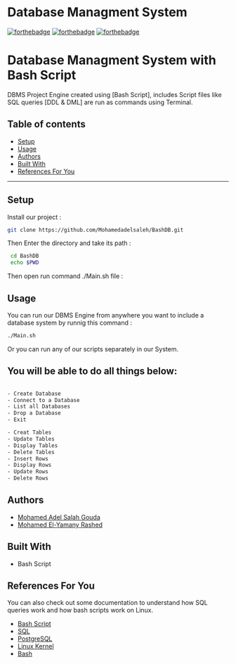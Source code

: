 # Database Managment System
[![forthebadge](https://forthebadge.com/images/badges/built-with-love.svg)](https://forthebadge.com)
[![forthebadge](https://forthebadge.com/images/badges/built-by-developers.svg)](https://forthebadge.com)
[![forthebadge](https://forthebadge.com/images/badges/uses-git.svg)](https://forthebadge.com)

# Database Managment System with Bash Script
DBMS Project Engine created using [Bash Script], includes Script files like SQL queries [DDL & DML] are run as commands using Terminal.

## Table of contents
* [Setup](#setup)
* [Usage](#usage)
* [Authors](#authors)
* [Built With](#built-with)
* [References For You](#references-for-You)
***

## Setup

Install our project :

```bash
git clone https://github.com/Mohamedadelsaleh/BashDB.git
```
Then Enter the directory and take its path :

```bash
 cd BashDB
 echo $PWD   
```
Then open run command ./Main.sh file :

## Usage
You can run our DBMS Engine from anywhere you want to include a database system by runnig this command :
```bash
./Main.sh
```
Or you can run any of our scripts separately in our System.

## You will be able to do all things below:

```bash

- Create Database
- Connect to a Database
- List all Databases
- Drop a Database
- Exit

- Creat Tables
- Update Tables
- Display Tables
- Delete Tables
- Insert Rows
- Display Rows
- Update Rows
- Delete Rows
```
## Authors

* [Mohamed Adel Salah Gouda](https://github.com/Mohamedadelsaleh)
* [Mohamed El-Yamany Rashed](https://github.com/mhmadrashd) 

## Built With
* Bash Script

## References For You
You can also check out some documentation to understand how SQL queries work and how bash scripts work on Linux.
- [Bash Script](https://devhints.io/bash)
- [SQL](https://www.w3schools.com/sql/)
- [PostgreSQL](https://www.postgresql.org/docs/)
- [Linux Kernel](https://www.kernel.org/doc/html/latest/)
- [Bash](https://devdocs.io/bash/)

